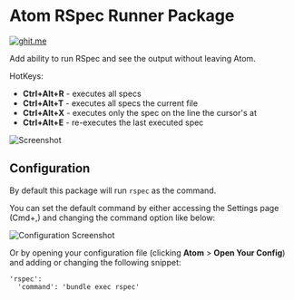 # Atom RSpec Runner Package

[![ghit.me](https://ghit.me/badge.svg?repo=fcoury/atom-rspec)](https://ghit.me/repo/fcoury/atom-rspec)

Add ability to run RSpec and see the output without leaving Atom.

HotKeys:

- __Ctrl+Alt+R__ - executes all specs
- __Ctrl+Alt+T__ - executes all specs the current file
- __Ctrl+Alt+X__ - executes only the spec on the line the cursor's at
- __Ctrl+Alt+E__ - re-executes the last executed spec

![Screenshot](http://cl.ly/image/2G2B3M2g3l3k/stats_collector_spec.rb%20-%20-Users-fcoury-Projects-crm_bliss.png)

## Configuration

By default this package will run `rspec` as the command.

You can set the default command by either accessing the Settings page (Cmd+,)
and changing the command option like below:

![Configuration Screenshot](http://f.cl.ly/items/2k1C0E0e1l2Z3m1l3e1R/Settings%20-%20-Users-fcoury-Projects-crm_bliss.jpg)

Or by opening your configuration file (clicking __Atom__ > __Open Your Config__)
and adding or changing the following snippet:

    'rspec':
      'command': 'bundle exec rspec'
